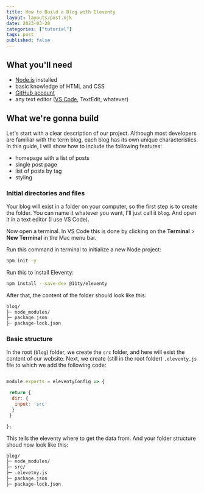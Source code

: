 ```yaml
---
title: How to Build a Blog with Eleventy
layout: layouts/post.njk
date: 2023-03-20
categories: ["tutorial"]
tags: post
published: false
---
```

## What you'll need

- [Node.js](https://nodejs.org/en/download/) installed
- basic knowledge of HTML and CSS
- [GitHub account](https://github.com/)
- any text editor ([VS Code](https://code.visualstudio.com/), TextEdit, whatever)

## What we're gonna build

Let's start with a clear description of our project. Although most developers are familiar with the term blog, each blog has its own unique characteristics. In this guide, I will show how to include the following features:

- homepage with a list of posts
- single post page
- list of posts by tag
- styling

### Initial directories and files

Your blog will exist in a folder on your computer, so the first step is to create the folder. You can name it whatever you want, I'll just call it `blog`.  And open it in a text editor (I use VS Code).

Now open a terminal. In VS Code this is done by clicking on the **Terminal** > **New Terminal** in the Mac menu bar.

Run this command in terminal to initialize a new Node project:

```bash
npm init -y
```

Run this to install Eleventy:

```bash
npm install --save-dev @11ty/eleventy
```

After that, the content of the folder should look like this:
```bash
blog/
├─ node_modules/
├─ package.json
├─ package-lock.json
```

### Basic structure

In the root (`blog`) folder, we create the `src` folder, and here will exist the content of our website. 
Next, we create (still in the root folder) `.eleventy.js` file to which we add the following code:

```js

module.exports = eleventyConfig => {

 return {
  dir: {
   input: 'src' 
  }
 }

};
```

This tells the eleventy where to get the data from. And your folder structure shoud now look like this:

```bash
blog/
├─ node_modules/ 
├─ src/
├─ .elevetny.js
├─ package.json
├─ package-lock.json
```
